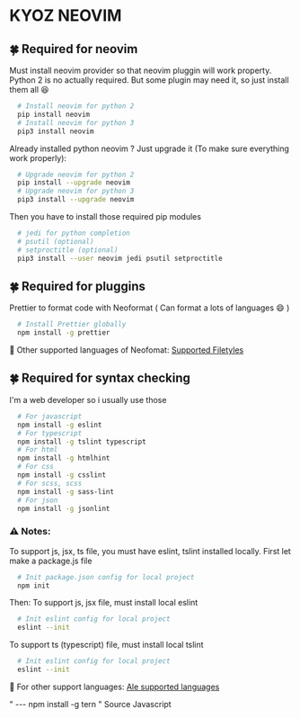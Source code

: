 # KYOZ NEOVIM

## :four_leaf_clover: Required for neovim

Must install neovim provider so that neovim pluggin will work property.
Python 2 is no actually required. But some plugin may need it, so just install them all :laughing:

```sh
  # Install neovim for python 2
  pip install neovim
  # Install neovim for python 3
  pip3 install neovim
```
Already installed python neovim ? Just upgrade it (To make sure everything work properly):

```sh
  # Upgrade neovim for python 2
  pip install --upgrade neovim
  # Upgrade neovim for python 3
  pip3 install --upgrade neovim
```

Then you have to install those required pip modules

```sh
  # jedi for python completion
  # psutil (optional)
  # setproctitle (optional)
  pip3 install --user neovim jedi psutil setproctitle
```

## :four_leaf_clover: Required for pluggins

Prettier to format code with Neoformat ( Can format a lots of languages :smile: )

```sh
  # Install Prettier globally
  npm install -g prettier
```
:rocket: Other supported languages of Neofomat: [Supported Filetyles](https://github.com/sbdchd/neoformat#supported-filetypes)

## :four_leaf_clover: Required for syntax checking

I'm a web developer so i usually use those

```sh
  # For javascript
  npm install -g eslint
  # For typescript
  npm install -g tslint typescript
  # For html
  npm install -g htmlhint
  # For css
  npm install -g csslint
  # For scss, scss
  npm install -g sass-lint
  # For json
  npm install -g jsonlint
```

### :warning: **Notes:**

To support js, jsx, ts file, you must have eslint, tslint installed locally.
First let make a package.js file

```sh
  # Init package.json config for local project
  npm init 
```

Then:
To support js, jsx file, must install local eslint

```sh
  # Init eslint config for local project
  eslint --init
```

To support ts (typescript) file, must install local tslint

```sh
  # Init eslint config for local project
  eslint --init
```

:rocket: For other support languages: [Ale supported languages](https://github.com/w0rp/ale#1-supported-languages-and-tools)



" --- npm install -g tern " Source Javascript
